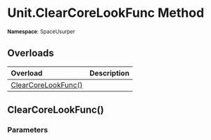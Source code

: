 # Unit.ClearCoreLookFunc Method

<small>**Namespace**: SpaceUsurper</small>

## Overloads

<div markdown="1" class="member-table">

| Overload | Description |
| :------- | ----------- |
| [ClearCoreLookFunc()](#) |  | 

</div>

## ClearCoreLookFunc()
### Parameters
